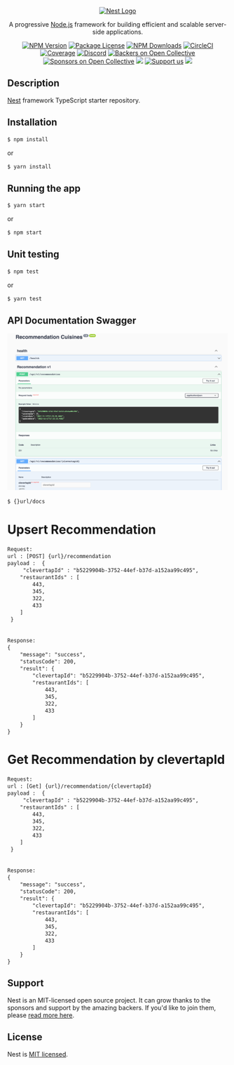 <p align="center">
  <a href="http://nestjs.com/" target="blank"><img src="https://nestjs.com/img/logo_text.svg" width="320" alt="Nest Logo" /></a>
</p>

[circleci-image]: https://img.shields.io/circleci/build/github/nestjs/nest/master?token=abc123def456
[circleci-url]: https://circleci.com/gh/nestjs/nest

  <p align="center">A progressive <a href="http://nodejs.org" target="_blank">Node.js</a> framework for building efficient and scalable server-side applications.</p>
    <p align="center">
<a href="https://www.npmjs.com/~nestjscore" target="_blank"><img src="https://img.shields.io/npm/v/@nestjs/core.svg" alt="NPM Version" /></a>
<a href="https://www.npmjs.com/~nestjscore" target="_blank"><img src="https://img.shields.io/npm/l/@nestjs/core.svg" alt="Package License" /></a>
<a href="https://www.npmjs.com/~nestjscore" target="_blank"><img src="https://img.shields.io/npm/dm/@nestjs/common.svg" alt="NPM Downloads" /></a>
<a href="https://circleci.com/gh/nestjs/nest" target="_blank"><img src="https://img.shields.io/circleci/build/github/nestjs/nest/master" alt="CircleCI" /></a>
<a href="https://coveralls.io/github/nestjs/nest?branch=master" target="_blank"><img src="https://coveralls.io/repos/github/nestjs/nest/badge.svg?branch=master#9" alt="Coverage" /></a>
<a href="https://discord.gg/G7Qnnhy" target="_blank"><img src="https://img.shields.io/badge/discord-online-brightgreen.svg" alt="Discord"/></a>
<a href="https://opencollective.com/nest#backer" target="_blank"><img src="https://opencollective.com/nest/backers/badge.svg" alt="Backers on Open Collective" /></a>
<a href="https://opencollective.com/nest#sponsor" target="_blank"><img src="https://opencollective.com/nest/sponsors/badge.svg" alt="Sponsors on Open Collective" /></a>
  <a href="https://paypal.me/kamilmysliwiec" target="_blank"><img src="https://img.shields.io/badge/Donate-PayPal-ff3f59.svg"/></a>
    <a href="https://opencollective.com/nest#sponsor"  target="_blank"><img src="https://img.shields.io/badge/Support%20us-Open%20Collective-41B883.svg" alt="Support us"></a>
  <a href="https://twitter.com/nestframework" target="_blank"><img src="https://img.shields.io/twitter/follow/nestframework.svg?style=social&label=Follow"></a>
</p>
  <!--[![Backers on Open Collective](https://opencollective.com/nest/backers/badge.svg)](https://opencollective.com/nest#backer)
  [![Sponsors on Open Collective](https://opencollective.com/nest/sponsors/badge.svg)](https://opencollective.com/nest#sponsor)-->

## Description

[Nest](https://github.com/nestjs/nest) framework TypeScript starter repository.

## Installation

```bash
$ npm install
```
or

```bash
$ yarn install
```

## Running the app

```bash
$ yarn start
```
or
```bash
$ npm start
```
## Unit testing

```bash
$ npm test
```
or
```bash
$ yarn test
```

## API Documentation Swagger
![Alt text](img/swagger.png)
```bash
$ {}url/docs
```

# Upsert Recommendation
```
Request: 
url : [POST] {url}/recommendation
payload :  {
	 "clevertapId" : "b5229904b-3752-44ef-b37d-a152aa99c495",
    "restaurantIds" : [ 
        443, 
        345, 
        322, 
        433
    ]
 }


Response:
{
	"message": "success",
	"statusCode": 200,
	"result": {
		"clevertapId": "b5229904b-3752-44ef-b37d-a152aa99c495",
		"restaurantIds": [
			443,
			345,
			322,
			433
		]
	}
}
```
# Get Recommendation by clevertapId
```
Request: 
url : [Get] {url}/recommendation/{clevertapId}
payload :  {
	 "clevertapId" : "b5229904b-3752-44ef-b37d-a152aa99c495",
    "restaurantIds" : [ 
        443, 
        345, 
        322, 
        433
    ]
 }


Response:
{
	"message": "success",
	"statusCode": 200,
	"result": {
		"clevertapId": "b5229904b-3752-44ef-b37d-a152aa99c495",
		"restaurantIds": [
			443,
			345,
			322,
			433
		]
	}
}
```
## Support

Nest is an MIT-licensed open source project. It can grow thanks to the sponsors and support by the amazing backers. If you'd like to join them, please [read more here](https://docs.nestjs.com/support).

## License

Nest is [MIT licensed](LICENSE).

